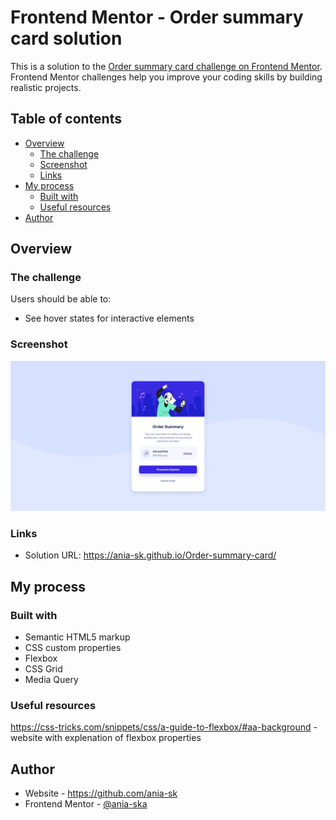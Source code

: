 # Frontend Mentor - Order summary card solution

This is a solution to the [Order summary card challenge on Frontend Mentor](https://www.frontendmentor.io/challenges/order-summary-component-QlPmajDUj). Frontend Mentor challenges help you improve your coding skills by building realistic projects. 

## Table of contents

- [Overview](#overview)
  - [The challenge](#the-challenge)
  - [Screenshot](#screenshot)
  - [Links](#links)
- [My process](#my-process)
  - [Built with](#built-with)   
  - [Useful resources](#useful-resources)
- [Author](#author)


## Overview

### The challenge

Users should be able to:

- See hover states for interactive elements

### Screenshot

![](screenshots/screenshot.png)

### Links

- Solution URL: https://ania-sk.github.io/Order-summary-card/

## My process

### Built with

- Semantic HTML5 markup
- CSS custom properties
- Flexbox
- CSS Grid
- Media Query

### Useful resources

https://css-tricks.com/snippets/css/a-guide-to-flexbox/#aa-background - website with explenation of flexbox properties

## Author

- Website - https://github.com/ania-sk
- Frontend Mentor - [@ania-ska](https://www.frontendmentor.io/profile/ania-sk)
